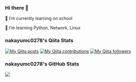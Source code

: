 ### Hi there 👋

<!--
**nakayumc0278/nakayumc0278** is a ✨ _special_ ✨ repository because its `README.md` (this file) appears on your GitHub profile.

Here are some ideas to get you started:

- 👯 I’m looking to collaborate on ...
- 🤔 I’m looking for help with ...
- 💬 Ask me about ...
- 📫 How to reach me: ...
- 😄 Pronouns: ...
- ⚡ Fun fact: ...
-->

<p> 🔭 I’m currently learning on school</p>
<p> 🌱 I’m learning Python, Network, Linux </p>

### nakayumc0278's Qiita Stats
[![My Qiita posts](https://qiita-badge.apiapi.app/s/mainichinemui/posts.svg)](http://qiita.com/mainichinemui)
[![My Qiita contributions](https://qiita-badge.apiapi.app/s/mainichinemui/contributions.svg)](http://qiita.com/mainichinemui)
[![My Qiita followers](https://qiita-badge.apiapi.app/s/mainichinemui/followers.svg)](http://qiita.com/mainichinemui)

### nakayumc0278's GitHub Stats
<a href="https://github.com/anuraghazra/github-readme-stats">
  <img align="left" src="https://github-readme-stats.vercel.app/api?username=&show_icons=true&theme=gruvbox" />
</a>
